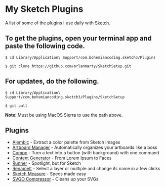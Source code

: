 # My Sketch Plugins

A list of some of the plugins I use daily with [Sketch](https://www.sketchapp.com).

## To get the plugins, open your terminal app and paste the following code.

	$ cd Library/Application\ Support/com.bohemiancoding.sketch3/Plugins
	
	$ git clone https://github.com/orlanmarty/SketchSetup.git	

## For updates, do the following.

	$ cd Library/Application\ Support/com.bohemiancoding.sketch3/Plugins/SketchSetup
	
	$ git pull	

**Note**: Must be using MacOS Sierra to use the path above.

## Plugins

- [Alembic](https://alembicforsketch.com/) - Extract a color palette from Sketch images
- [Artboard Manager](https://github.com/bomberstudios/artboard-manager) - Automatically organizes your artboards like a boss
- [Compo](https://github.com/romashamin/compo-sketch) - Turn a text into a button (with background) with one command
- [Content Generator](https://github.com/timuric/Content-generator-sketch-plugin) - From Lorem Ipsum to Faces
- [Runner](http://sketchrunner.com/) - Spotlight, but for Sketch
- [RenameIt](https://github.com/rodi01/RenameIt) - Select a layer or multiple and change its name in a few clicks
- [Sketch Measure](http://utom.design/measure/) - Specs made easy
- [SVGO Compressor](https://github.com/BohemianCoding/svgo-compressor) - Cleans up your SVGs 
